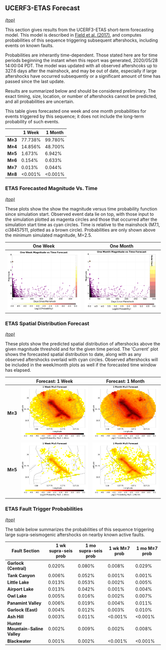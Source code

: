 ## UCERF3-ETAS Forecast
*[(top)](#table-of-contents)*

This section gives results from the UCERF3-ETAS short-term forecasting model. This model is described in [Field et al. (2017)](http://bssa.geoscienceworld.org/lookup/doi/10.1785/0120160173), and computes probabilities of this sequence triggering subsequent aftershocks, including events on known faults.

Probabilities are inherantly time-dependent. Those stated here are for time periods beginning the instant when this report was generated, 2020/05/28 14:00:04 PDT. The model was updated with all observed aftershcoks up to 327.6 days after the mainshock, and may be out of date, especially if large aftershocks have occurred subsequently or a significant amount of time has passed since the last update.

Results are summarized below and should be considered preliminary. The exact timing, size, location, or number of aftershocks cannot be predicted, and all probabilities are uncertain.


This table gives forecasted one week and one month probabilities for events triggered by this sequence; it does not include the long-term probability of such events.

|  | 1 Week | 1 Month |
|-----|-----|-----|
| **M&ge;3** | 77.738% | 99.780% |
| **M&ge;4** | 14.856% | 48.700% |
| **M&ge;5** | 1.673% | 6.942% |
| **M&ge;6** | 0.154% | 0.633% |
| **M&ge;7** | 0.013% | 0.044% |
| **M&ge;8** | <0.001% | <0.001% |

### ETAS Forecasted Magnitude Vs. Time
*[(top)](#table-of-contents)*

These plots show the show the magnitude versus time probability function since simulation start. Observed event data lie on top, with those input to the simulation plotted as magenta circles and those that occurred after the simulation start time as cyan circles. Time is relative to the mainshock (M7.1, ci38457511, plotted as a brown circle). Probabilities are only shown above the minimum simulated magnitude, M=2.5.

| One Week | One Month |
|-----|-----|
| ![Mag-time plot](resources/mag_time_week.png) | ![Mag-time plot](resources/mag_time_month.png) |

### ETAS Spatial Distribution Forecast
*[(top)](#table-of-contents)*

These plots show the predicted spatial distribution of aftershocks above the given magnitude threshold and for the given time period. The 'Current' plot shows the forecasted spatial distribution to date, along with as any observed aftershocks overlaid with cyan circles. Observed aftershocks will be included in the week/month plots as well if the forecasted time window has elapsed.

|  | Forecast: 1 Week | Forecast: 1 Month |
|-----|-----|-----|
| **M&ge;3** | ![Map](resources/comcat_compare_prob_1wk_m3.png) | ![Map](resources/comcat_compare_prob_1mo_m3.png) |
| **M&ge;5** | ![Map](resources/comcat_compare_prob_1wk_m5.png) | ![Map](resources/comcat_compare_prob_1mo_m5.png) |

### ETAS Fault Trigger Probabilities
*[(top)](#table-of-contents)*

The table below summarizes the probabilities of this sequence triggering large supra-seismogenic aftershocks on nearby known active faults.

| Fault Section | 1 wk supra-seis prob | 1 mo supra-seis prob | 1 wk M&ge;7 prob | 1 mo M&ge;7 prob |
|-----|-----|-----|-----|-----|
| **Garlock (Central)** | 0.020% | 0.080% | 0.008% | 0.029% |
| **Tank Canyon** | 0.006% | 0.052% | 0.001% | 0.001% |
| **Little Lake** | 0.013% | 0.053% | 0.002% | 0.005% |
| **Airport Lake** | 0.013% | 0.042% | 0.001% | 0.004% |
| **Owl Lake** | 0.005% | 0.016% | 0.002% | 0.007% |
| **Panamint Valley** | 0.006% | 0.019% | 0.004% | 0.011% |
| **Garlock (East)** | 0.004% | 0.012% | 0.003% | 0.010% |
| **Ash Hill** | 0.003% | 0.011% | <0.001% | <0.001% |
| **Hunter Mountain-Saline Valley** | 0.002% | 0.009% | 0.002% | 0.008% |
| **Blackwater** | 0.001% | 0.002% | <0.001% | <0.001% |
